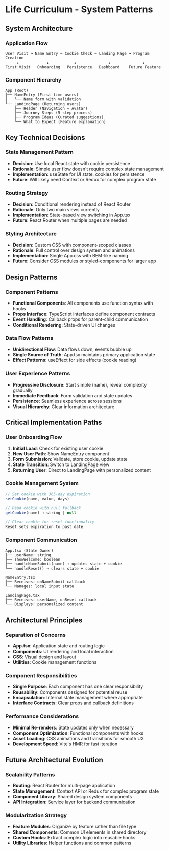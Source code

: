 # Life Curriculum - System Patterns

## System Architecture

### Application Flow
```
User Visit → Name Entry → Cookie Check → Landing Page → Program Creation
     ↓            ↓           ↓              ↓              ↓
First Visit   Onboarding   Persistence   Dashboard    Future Feature
```

### Component Hierarchy
```
App (Root)
├── NameEntry (First-time users)
│   └── Name form with validation
└── LandingPage (Returning users)
    ├── Header (Navigation + Avatar)
    ├── Journey Steps (5-step process)
    ├── Program Ideas (Curated suggestions)
    └── What to Expect (Feature explanation)
```

## Key Technical Decisions

### State Management Pattern
- **Decision**: Use local React state with cookie persistence
- **Rationale**: Simple user flow doesn't require complex state management
- **Implementation**: useState for UI state, cookies for persistence
- **Future**: Will likely need Context or Redux for complex program state

### Routing Strategy
- **Decision**: Conditional rendering instead of React Router
- **Rationale**: Only two main views currently
- **Implementation**: State-based view switching in App.tsx
- **Future**: React Router when multiple pages are needed

### Styling Architecture
- **Decision**: Custom CSS with component-scoped classes
- **Rationale**: Full control over design system and animations
- **Implementation**: Single App.css with BEM-like naming
- **Future**: Consider CSS modules or styled-components for larger app

## Design Patterns

### Component Patterns
- **Functional Components**: All components use function syntax with hooks
- **Props Interface**: TypeScript interfaces define component contracts
- **Event Handling**: Callback props for parent-child communication
- **Conditional Rendering**: State-driven UI changes

### Data Flow Patterns
- **Unidirectional Flow**: Data flows down, events bubble up
- **Single Source of Truth**: App.tsx maintains primary application state
- **Effect Patterns**: useEffect for side effects (cookie reading)

### User Experience Patterns
- **Progressive Disclosure**: Start simple (name), reveal complexity gradually
- **Immediate Feedback**: Form validation and state updates
- **Persistence**: Seamless experience across sessions
- **Visual Hierarchy**: Clear information architecture

## Critical Implementation Paths

### User Onboarding Flow
1. **Initial Load**: Check for existing user cookie
2. **New User Path**: Show NameEntry component
3. **Form Submission**: Validate, store cookie, update state
4. **State Transition**: Switch to LandingPage view
5. **Returning User**: Direct to LandingPage with personalized content

### Cookie Management System
```javascript
// Set cookie with 365-day expiration
setCookie(name, value, days)

// Read cookie with null fallback
getCookie(name) → string | null

// Clear cookie for reset functionality
Reset sets expiration to past date
```

### Component Communication
```
App.tsx (State Owner)
├── userName: string
├── showWelcome: boolean
├── handleNameSubmit(name) → updates state + cookie
└── handleReset() → clears state + cookie

NameEntry.tsx
├── Receives: onNameSubmit callback
└── Manages: local input state

LandingPage.tsx
├── Receives: userName, onReset callback
└── Displays: personalized content
```

## Architectural Principles

### Separation of Concerns
- **App.tsx**: Application state and routing logic
- **Components**: UI rendering and local interaction
- **CSS**: Visual design and layout
- **Utilities**: Cookie management functions

### Component Responsibilities
- **Single Purpose**: Each component has one clear responsibility
- **Reusability**: Components designed for potential reuse
- **Encapsulation**: Internal state management where appropriate
- **Interface Contracts**: Clear props and callback definitions

### Performance Considerations
- **Minimal Re-renders**: State updates only when necessary
- **Component Optimization**: Functional components with hooks
- **Asset Loading**: CSS animations and transitions for smooth UX
- **Development Speed**: Vite's HMR for fast iteration

## Future Architectural Evolution

### Scalability Patterns
- **Routing**: React Router for multi-page application
- **State Management**: Context API or Redux for complex program state
- **Component Library**: Shared design system components
- **API Integration**: Service layer for backend communication

### Modularization Strategy
- **Feature Modules**: Organize by feature rather than file type
- **Shared Components**: Common UI elements in shared directory
- **Custom Hooks**: Extract complex logic into reusable hooks
- **Utility Libraries**: Helper functions and common patterns
